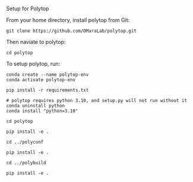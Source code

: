 Setup for Polytop

From your home directory, install polytop from Git:

```
git clone https://github.com/OMaraLab/polytop.git
```

Then naviate to polytop:

```
cd polytop
```

To setup polytop, run: 

```
conda create --name polytop-env
conda activate polytop-env

pip install -r requirements.txt

# polytop requires python 3.10, and setup.py will not run without it
conda uninstall python
conda install "python=3.10" 

cd polytop

pip install -e .

cd ../polyconf

pip install -e .

cd ../polybuild

pip install -e .
```
